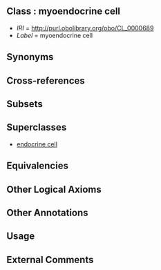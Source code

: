 
## Class : myoendocrine cell

 * *IRI* = http://purl.obolibrary.org/obo/CL_0000689
 * *Label* = myoendocrine cell

## Synonyms


## Cross-references


## Subsets


## Superclasses

 * [endocrine cell](../../CL/63/CL_0000163.md)

## Equivalencies


## Other Logical Axioms


## Other Annotations


## Usage


## External Comments


